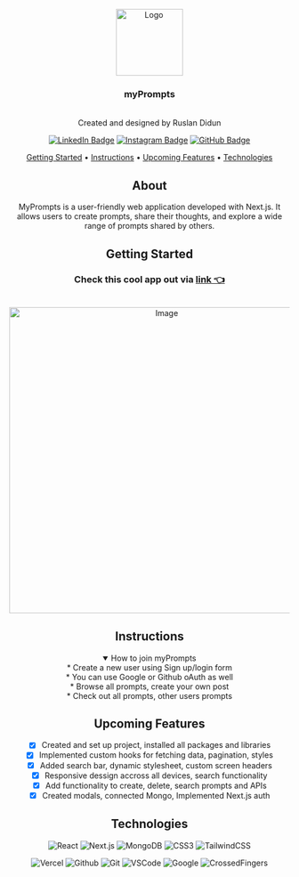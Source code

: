 <div align = "center">
  
   <a>[<img src="https://i.imgur.com/06XkcDX.png" alt="Logo" width="120" height="120">](https://my-prompts-nextjs.vercel.app/)</a>
  
### myPrompts
</br>

<div id="description" align="center">
 Created and designed by Ruslan Didun

[![LinkedIn Badge](https://img.shields.io/badge/-RuslanDidun-blue?style=flat&logo=Linkedin&logoColor=black)](https://www.linkedin.com/in/ruslan-didun/)
[![Instagram Badge](https://img.shields.io/badge/-wanderlust_unlimited-skyblue?style=flat&logo=Instagram&logoColor=black)](https://www.instagram.com/wanderlust_unlimited_/)
[![GitHub Badge](https://img.shields.io/badge/-RuslanDidun-junglegreen?style=flat&logo=GitHub&logoColor=black)](https://github.com/RuslanDidun)

<p align="center">
  <a href="#getting-started">Getting Started</a> •
  <a href="#instructions">Instructions</a> •
  <a href="#upcoming-features">Upcoming Features</a> •
  <a href="#technologies">Technologies</a> 
</p>


## About
MyPrompts is a user-friendly web application developed with Next.js. It allows users to create prompts, share their thoughts, and explore a wide range of prompts shared by others.  

## Getting Started
### Check this cool app out via [link 👈](https://my-prompts-nextjs.vercel.app/)
</br>
<img src="https://i.imgur.com/EjPpWKG.png" alt="Image" width="550" height="550">
</br>

## Instructions
<details open>
  <summary>How to join myPrompts</summary>
    <div>* Create a new user using Sign up/login form</div>
    <div>* You can use Google or Github oAuth as well</div>
    <div>* Browse all prompts, create your own post</div>
    <div>* Check out all prompts, other users prompts</div>
</details>

## Upcoming Features

- [x] Created and set up project, installed all packages and libraries
- [x] Implemented custom hooks for fetching data, pagination, styles
- [x] Added search bar, dynamic stylesheet, custom screen headers
- [x] Responsive dessign accross all devices, search functionality
- [x] Add functionality to create, delete, search prompts and APIs
- [x] Created modals, connected Mongo, Implemented Next.js auth

## Technologies  
![React](https://img.shields.io/badge/-React-05122A?style=flat&logo=React)
![Next.js](https://img.shields.io/badge/-Next.js-05122A?style=flat&logo=Next.js)
![MongoDB](https://img.shields.io/badge/-MongoDB-05122A?style=flat&logo=MongoDB)
![CSS3](https://img.shields.io/badge/-CSS-05122A?style=flat&logo=css3)
![TailwindCSS](https://img.shields.io/badge/-TailwindCSS-05122A?style=flat&logo=TailwindCSS)

![Vercel](https://img.shields.io/badge/-Vercel-05122A?style=flat&logo=Vercel)
![Github](https://img.shields.io/badge/-GitHub-05122A?style=flat&logo=github)
![Git](https://img.shields.io/badge/-Git-05122A?style=flat&logo=git)
![VSCode](https://img.shields.io/badge/-VS_Code-05122A?style=flat&logo=visualstudio)
![Google](https://img.shields.io/badge/-Google-05122A?style=flat&logo=Google)
![CrossedFingers](https://img.shields.io/badge/-CrossedFingers-05122A?style=flat&logo=CrossedFingers)

<div align=left>
